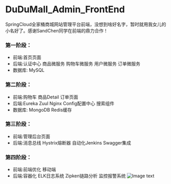 # DuDuMall_Admin_FrontEnd
SpringCloud全家桶商城网站管理平台前端，没想到啥好名字，暂时就用我女儿的小名好了。感谢SandChen同学在前端的鼎力合作！

### 第一阶段： 
* 前端:首页页面 
* 后端:认证中心 商品微服务 购物车微服务 用户微服务 订单微服务 
* 数据库: MySQL

### 第二阶段： 
* 前端:购物车 商品Detail 订单页面
* 后端:Eureka Zuul Nginx Config配置中心 搜索组件
* 数据库: MongoDB Redis缓存 

### 第三阶段： 
* 前端:管理后台页面
* 后端:消息总线 Hystrix熔断器 自动化Jenkins Swagger集成 

### 第四阶段： 
* 前端:前端优化 移动端
* 后端:容器化 ELK日志系统 Zipken链路分析 监控报警系统
![Image text](https://raw.githubusercontent.com/panjianlong13/DuDuMall_BackEnd/master/img/%E6%9E%B6%E6%9E%84%E5%9B%BE.png)
